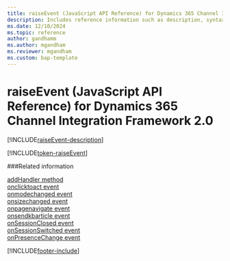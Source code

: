```yaml
---
title: raiseEvent (JavaScript API Reference) for Dynamics 365 Channel Integration Framework 2.0 
description: Includes reference information such as description, syntax, and parameters for the raiseEvent method in JavaScript API Reference for Dynamics 365 Channel Integration Framework 2.0. 
ms.date: 12/10/2024
ms.topic: reference
author: gandhamm
ms.author: mgandham
ms.reviewer: mgandham
ms.custom: bap-template 
---
```


# raiseEvent (JavaScript API Reference) for Dynamics 365 Channel Integration Framework 2.0

[!INCLUDE[raiseEvent-description](../../../../v1/develop/reference/microsoft-ciframework/Includes/raiseEvent-description.md)]

[!INCLUDE[token-raiseEvent](../../../../shared/token-raiseEvent.md)]


###Related information

[addHandler method](../../../../v1/develop/reference/microsoft-ciframework/addHandler.md)  
[onclicktoact event](../events/onclicktoact.md)  
[onmodechanged event](../events/onmodechanged.md)  
[onsizechanged event](../events/onsizechanged.md)  
[onpagenavigate event](../events/onpagenavigate.md)  
[onsendkbarticle event](../events/onsendkbarticle.md)  
[onSessionClosed event](../events/onSessionClosed.md)  
[onSessionSwitched event](../events/onSessionSwitched.md)  
[onPresenceChange event](../events/onPresenceChange.md)  

[!INCLUDE[footer-include](../../../../../includes/footer-banner.md)]
